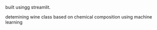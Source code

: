 built usingg streamlit.

detemining wine class based on chemical composition using machine learning
